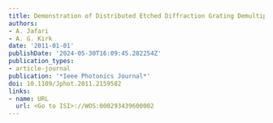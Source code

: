 ```yaml
---
title: Demonstration of Distributed Etched Diffraction Grating Demultiplexer
authors:
- A. Jafari
- A. G. Kirk
date: '2011-01-01'
publishDate: '2024-05-30T16:09:45.282254Z'
publication_types:
- article-journal
publication: '*Ieee Photonics Journal*'
doi: 10.1109/Jphot.2011.2159582
links:
- name: URL
  url: <Go to ISI>://WOS:000293439600002
---
```


